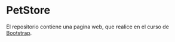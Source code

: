 # PetStore

El repositorio contiene una pagina web, que realice en el curso de [Bootstrap](https://getbootstrap.com/).
